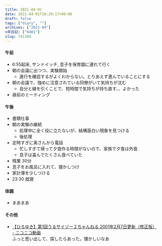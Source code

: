 ```yaml
---
title: 2021-04-01
date: 2021-04-01T16:29:17+09:00
draft: false
tags: ["diary", ""]
archives: ["2021-04"]
n年日記: ["0401"]
slug: 741304
---
```

#### 午前
- 6:55起床, サンドイッチ, 息子を保育園に連れて行く
- 朝の会議に出つつ、実験開始
  - 進行を確認するがよくわからない。とりあえず進んでいることにする
- 朝の会議で、強めに注意されている同僚がいて気持ちが沈む
  - 自分と線を引くことで、短時間で気持ちが持ち直す、、よかった
- 昼前のミーティング
#### 午後
- 書類仕事
- 朝の実験の継続
  - 処理中に全く役に立たないが、結構面白い現象を見つける
  - 後処理
- 定時すぎに奥さんから電話
  - 忙しすぎて帰って夕食作る時間がないので、家族で夕食は外食
  - 息子は喜んでたくさん食べていた
- 残業 30分
- 息子をお風呂に入れて、寝かしつけ
- 家計簿を少しつける
- 23:30 就寝
#### 体調
- まあまあ
#### その他
- [【ひろゆき】第1回うるサイゾー２ちゃんねる 2001年2月7日更新（修正版） - ニコニコ動画](https://www.nicovideo.jp/watch/sm2358136)  
ふっと思い出して、探したらあった。懐かしいなあ